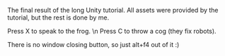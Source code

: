 The final result of the long Unity tutorial. All assets were provided by the tutorial, but the rest is done by me. 

Press X to speak to the frog. \n
Press C to throw a cog (they fix robots).

There is no window closing button, so just alt+f4 out of it :)
